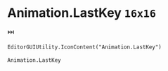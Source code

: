 # Animation.LastKey `16x16`
<img src="/img/Animation.LastKey.png" width=16 height=16>

``` CSharp
EditorGUIUtility.IconContent("Animation.LastKey")
```
```
Animation.LastKey
```
